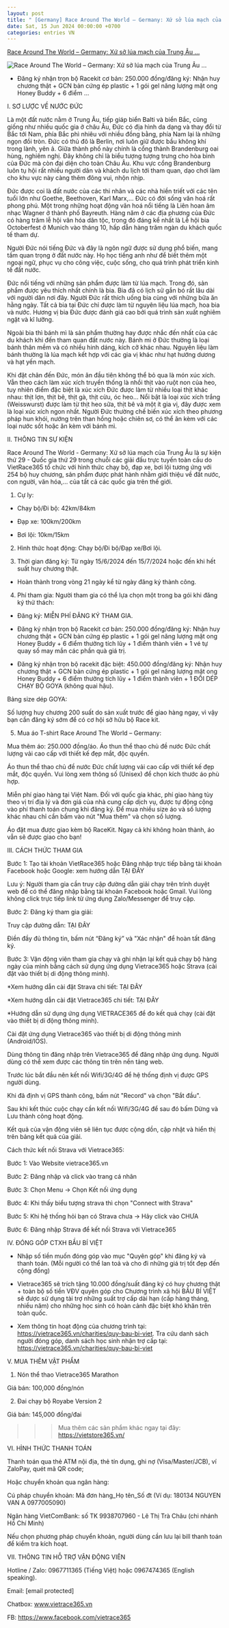 ```yaml
---
layout: post
title: " [Germany] Race Around The World – Germany: Xứ sở lúa mạch của Trung Âu ..."
date: Sat, 15 Jun 2024 00:00:00 +0700
categories: entries VN
---
```

[Race Around The World – Germany: Xứ sở lúa mạch của Trung Âu ...](https://vietrace365.com.vn/races/race-around-the-world-germany)

![Race Around The World – Germany: Xứ sở lúa mạch của Trung Âu ...](https://cdn-vietrace365.vn/uploads/f_5ce61e1be601fa1e66398287/1257d42d1daa73c208d1ce505.png?w=500)

- Đăng ký nhận trọn bộ Racekit cơ bản: 250.000 đồng/đăng ký: Nhận huy chương thật + GCN bản cứng ép plastic + 1 gói gel năng lượng mật ong Honey Buddy + 6 điểm ...

I. SƠ LƯỢC VỀ NƯỚC ĐỨC

Là một đất nước nằm ở Trung Âu, tiếp giáp biển Balti và biển Bắc, cũng giống như nhiều quốc gia ở châu Âu, Đức có địa hình da dạng và thay đổi từ Bắc tới Nam, phía Bắc phì nhiêu với nhiều đồng bằng, phía Nam lại là những ngọn đồi tròn. Đức có thủ đô là Berlin, nơi luôn giữ được bầu không khí trong lành, yên ả. Giữa thành phố này chính là cổng thành Brandenburg oai hùng, nghiêm nghị. Đây không chỉ là biểu tượng tượng trưng cho hòa bình của Đức mà còn đại diện cho toàn Châu Âu. Khu vực cổng Brandenburg luôn tụ hội rất nhiều người dân và khách du lịch tới tham quan, dạo chơi làm cho khu vực này càng thêm đông vui, nhộn nhịp.

Đức được coi là đất nước của các thi nhân và các nhà hiền triết với các tên tuổi lớn như Goethe, Beethoven, Karl Marx,... Đức có đời sống văn hoá rất phong phú. Một trong những hoạt động văn hoá nổi tiếng là Liên hoan âm nhạc Wagner ở thành phố Bayreuth. Hàng năm ở các địa phương của Đức có hàng trăm lễ hội văn hóa dân tộc, trong đó đáng kể nhất là Lễ hội bia Octoberfest ở Munich vào tháng 10, hấp dẫn hàng trăm ngàn du khách quốc tế tham dự.

Người Đức nói tiếng Đức và đây là ngôn ngữ được sử dụng phổ biến, mang tầm quan trọng ở đất nước này. Họ học tiếng anh như để biết thêm một ngoại ngữ, phục vụ cho công việc, cuộc sống, cho quá trình phát triển kinh tế đất nước.

Đức nổi tiếng với những sản phẩm được làm từ lúa mạch. Trong đó, sản phẩm được yêu thích nhất chính là bia. Bia đã có lịch sử gắn bó rất lâu dài với người dân nơi đây. Người Đức rất thích uống bia cùng với những bữa ăn hằng ngày. Tất cả bia tại Đức chỉ được làm từ nguyên liệu lúa mạch, hoa bia và nước. Hương vị bia Đức được đánh giá cao bởi quá trình sản xuất nghiêm ngặt và kĩ lưỡng.

Ngoài bia thì bánh mì là sản phẩm thường hay được nhắc đến nhất của các du khách khi đến tham quan đất nước này. Bánh mì ở Đức thường là loại bánh thân mềm và có nhiều hinh dáng, kích cỡ khác nhau. Nguyên liệu làm bánh thường là lúa mạch kết hợp với các gia vị khác như hạt hướng dương và hạt yến mạch.

Khi đặt chân đến Đức, món ăn đầu tiên không thể bỏ qua là món xúc xích. Vẫn theo cách làm xúc xích truyền thống là nhồi thịt vào ruột non của heo, tuy nhiên điểm đặc biệt là xúc xích Đức được làm từ nhiều loại thịt khác nhau: thịt lợn, thịt bê, thịt gà, thịt cừu, óc heo… Nổi bật là loại xúc xích trắng (Weisswurst) được làm từ thịt heo sữa, thịt bê và một ít gia vị, đây được xem là loại xúc xích ngon nhất. Người Đức thường chế biến xúc xích theo phương pháp hun khói, nướng trên than hồng hoặc chiên sơ, có thể ăn kèm với các loại nước sốt hoặc ăn kèm với bánh mì.

II. THÔNG TIN SỰ KIỆN

Race Around The World - Germany: Xứ sở lúa mạch của Trung Âu là sự kiện thứ 29 - Quốc gia thứ 29 trong chuỗi các giải đấu trực tuyến toàn cầu do VietRace365 tổ chức với hình thức chạy bộ, đạp xe, bơi lội tương ứng với 254 bộ huy chương, sản phẩm được phát hành nhằm giới thiệu về đất nước, con người, văn hóa,... của tất cả các quốc gia trên thế giới.

1. Cự ly:

- Chạy bộ/Đi bộ: 42km/84km

- Đạp xe: 100km/200km

- Bơi lội: 10km/15km

2. Hình thức hoạt động: Chạy bộ/Đi bộ/Đạp xe/Bơi lội.

3. Thời gian đăng ký: Từ ngày 15/6/2024 đến 15/7/2024 hoặc đến khi hết suất huy chương thật.

- Hoàn thành trong vòng 21 ngày kể từ ngày đăng ký thành công.

4. Phí tham gia: Người tham gia có thể lựa chọn một trong ba gói khi đăng ký thử thách:

- Đăng ký: MIỄN PHÍ ĐĂNG KÝ THAM GIA.

- Đăng ký nhận trọn bộ Racekit cơ bản: 250.000 đồng/đăng ký: Nhận huy chương thật + GCN bản cứng ép plastic + 1 gói gel năng lượng mật ong Honey Buddy + 6 điểm thưởng tích lũy + 1 điểm thành viên + 1 vé tự quay số may mắn các phần quà giá trị.

- Đăng ký nhận trọn bộ racekit đặc biệt: 450.000 đồng/đăng ký: Nhận huy chương thật + GCN bản cứng ép plastic + 1 gói gel năng lượng mật ong Honey Buddy + 6 điểm thưởng tích lũy + 1 điểm thành viên + 1 ĐÔI DÉP CHẠY BỘ GOYA (không quai hậu).

Bảng size dép GOYA:

Số lượng huy chương 200 suất do sản xuất trước để giao hàng ngay, vì vậy bạn cần đăng ký sớm để có cơ hội sở hữu bộ Race kit.

5. Mua áo T-shirt Race Around The World – Germany:

Mua thêm áo: 250.000 đồng/áo. Áo thun thể thao chủ đề nước Đức chất lượng vải cao cấp với thiết kế đẹp mắt, độc quyền.

Áo thun thể thao chủ đề nước Đức chất lượng vải cao cấp với thiết kế đẹp mắt, độc quyền. Vui lòng xem thông số (Unisex) để chọn kích thước áo phù hợp.

Miễn phí giao hàng tại Việt Nam. Đối với quốc gia khác, phí giao hàng tùy theo vị trí địa lý và đơn giá của nhà cung cấp dịch vụ, được tự động cộng vào phí thanh toán chung khi đăng ký. Để mua nhiều size áo và số lượng khác nhau chỉ cần bấm vào nút "Mua thêm" và chọn số lượng.

Áo đặt mua được giao kèm bộ RaceKit. Ngay cả khi không hoàn thành, áo vẫn sẽ được giao cho bạn!

III. CÁCH THỨC THAM GIA

Bước 1: Tạo tài khoản VietRace365 hoặc Đăng nhập trực tiếp bằng tài khoản Facebook hoặc Google: xem hướng dẫn TẠI ĐÂY

Lưu ý: Người tham gia cần truy cập đường dẫn giải chạy trên trình duyệt web để có thể đăng nhập bằng tài khoản Facebook hoặc Gmail. Vui lòng không click trực tiếp link từ ứng dụng Zalo/Messenger để truy cập.

Bước 2: Đăng ký tham gia giải:

Truy cập đường dẫn: TẠI ĐÂY

Điền đầy đủ thông tin, bấm nút “Đăng ký” và "Xác nhận" để hoàn tất đăng ký.

Bước 3: Vận động viên tham gia chạy và ghi nhận lại kết quả chạy bộ hàng ngày của mình bằng cách sử dụng ứng dụng Vietrace365 hoặc Strava (cài đặt vào thiết bị di động thông minh).

*Xem hướng dẫn cài đặt Strava chi tiết: TẠI ĐÂY

*Xem hướng dẫn cài đặt Vietrace365 chi tiết: TẠI ĐÂY

*Hướng dẫn sử dụng ứng dụng VIETRACE365 để đo kết quả chạy (cài đặt vào thiết bị di động thông minh).

Cài đặt ứng dụng Vietrace365 vào thiết bị di động thông minh (Android/IOS).

Dùng thông tin đăng nhập trên Vietrace365 để đăng nhập ứng dụng. Người dùng có thể xem được các thông tin trên nền tảng web.

Trước lúc bắt đầu nên kết nối Wifi/3G/4G để hệ thống định vị được GPS người dùng.

Khi đã định vị GPS thành công, bấm nút "Record" và chọn "Bắt đầu".

Sau khi kết thúc cuộc chạy cần kết nối Wifi/3G/4G để sau đó bấm Dừng và Lưu thành công hoạt động.

Kết quả của vận động viên sẽ liên tục được cộng dồn, cập nhật và hiển thị trên bảng kết quả của giải.

Cách thức kết nối Strava với Vietrace365:

Bước 1: Vào Website vietrace365.vn

Bước 2: Đăng nhập và click vào trang cá nhân

Bước 3: Chọn Menu -> Chọn Kết nối ứng dụng

Bước 4: Khi thấy biểu tượng strava thì chọn "Connect with Strava"

Bước 5: Khi hệ thống hỏi bạn có Strava chưa -> Hãy click vào CHƯA

Bước 6: Đăng nhập Strava để kết nối Strava với Vietrace365

IV. ĐÓNG GÓP CTXH BẦU BÍ VIỆT

- Nhập số tiền muốn đóng góp vào mục "Quyên góp" khi đăng ký và thanh toán. (Mỗi người có thể lan toả và cho đi những giá trị tốt đẹp đến cộng đồng)

- Vietrace365 sẽ trích tặng 10.000 đồng/suất đăng ký có huy chương thật + toàn bộ số tiền VĐV quyên góp cho Chương trình xã hội BẦU BÍ VIỆT sẽ được sử dụng tài trợ những suất trợ cấp dài hạn (cấp hàng tháng, nhiều năm) cho những học sinh có hoàn cảnh đặc biệt khó khăn trên toàn quốc.

- Xem thông tin hoạt động của chương trình tại: https://vietrace365.vn/charities/quy-bau-bi-viet. Tra cứu danh sách người đóng góp, danh sách học sinh nhận trợ cấp tại: https://vietrace365.vn/charities/quy-bau-bi-viet

V. MUA THÊM VẬT PHẨM

1. Nón thể thao Vietrace365 Marathon

Giá bán: 100,000 đồng/nón

2. Đai chạy bộ Royabe Version 2

Giá bán: 145,000 đồng/đai

>>> Mua thêm các sản phẩm khác ngay tại đây: https://vietstore365.vn/

VI. HÌNH THỨC THANH TOÁN

Thanh toán qua thẻ ATM nội địa, thẻ tín dụng, ghi nợ (Visa/Master/JCB), ví ZaloPay, quét mã QR code;

Hoặc chuyển khoản qua ngân hàng:

Cú pháp chuyển khoản: Mã đơn hàng_Họ tên_Số đt (Ví dụ: 180134 NGUYEN VAN A 0977005090)

Ngân hàng VietComBank: số TK 9938707960 - Lê Thị Trà Châu (chi nhánh Hồ Chí Minh)

Nếu chọn phương pháp chuyển khoản, người dùng cần lưu lại bill thanh toán để kiểm tra kích hoạt.

VII. THÔNG TIN HỖ TRỢ VẬN ĐỘNG VIÊN

Hotline / Zalo: 0967711365 (Tiếng Việt) hoặc 0967474365 (English speaking).

Email: [email protected]

Chatbox: www.vietrace365.vn

FB: https://www.facebook.com/vietrace365

